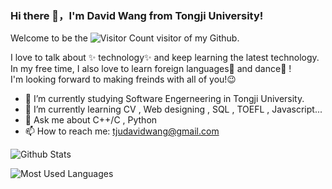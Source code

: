 ### Hi there 👋，I'm David Wang from Tongji University!
Welcome to be the ![Visitor Count](https://profile-counter.glitch.me/all-smile/count.svg) visitor of my Github.

<!--
**tjuDavidWang/tjuDavidWang** is a ✨ _special_ ✨ repository because its `README.md` (this file) appears on your GitHub profile.

Here are some ideas to get you started:

- 🔭 I’m currently working on ...
- 🌱 I’m currently learning ...
- 👯 I’m looking to collaborate on ...
- 🤔 I’m looking for help with ...
- 💬 Ask me about ...
- 📫 How to reach me: ...
- 😄 Pronouns: ...
- ⚡ Fun fact: ...
-->
I love to talk about ✨ technology✨ and keep learning the latest technology.    
In my free time, I also love to learn foreign languages💬 and dance💃 !    
I'm looking forward to making freinds with all of you!😉   

- 🔭 I’m currently studying Software Engerneering in Tongji University.
- 🌱 I’m currently learning CV , Web designing , SQL , TOEFL , Javascript...
- 💬 Ask me about C++/C , Python 
- 📫 How to reach me: tjudavidwang@gmail.com

![Github Stats](https://github-readme-stats.vercel.app/api?username=tjuDavidWang&show_icons=true&theme=tokyonight&count_private=true)


![Most Used Languages](https://github-readme-stats.vercel.app/api/top-langs/?username=tjuDavidWang&theme=tokyonight&layout=compact)
